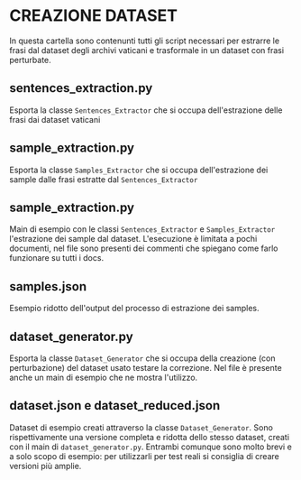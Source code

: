 # CREAZIONE DATASET
In questa cartella sono contenunti tutti gli script necessari per estrarre le frasi dal dataset degli archivi vaticani e trasformale in un dataset con frasi perturbate.

## sentences_extraction.py
Esporta la classe `Sentences_Extractor` che si occupa dell'estrazione delle frasi dai dataset vaticani

## sample_extraction.py
Esporta la classe `Samples_Extractor` che si occupa dell'estrazione dei sample dalle frasi estratte dal `Sentences_Extractor`

## sample_extraction.py
Main di esempio con le classi `Sentences_Extractor` e `Samples_Extractor`  l'estrazione dei sample dal dataset. L'esecuzione è limitata a pochi documenti, nel file sono presenti dei commenti che spiegano come farlo funzionare su tutti i docs.

## samples.json
Esempio ridotto dell'output del processo di estrazione dei samples.

## dataset_generator.py
Esporta la classe `Dataset_Generator` che si occupa della creazione (con perturbazione) del dataset usato testare la correzione. Nel file è presente anche un main di esempio che ne mostra l'utilizzo.

## dataset.json e dataset_reduced.json
Dataset di esempio creati attraverso la classe `Dataset_Generator`. Sono rispettivamente una versione completa e ridotta dello stesso dataset, creati con il main di `dataset_generator.py`. Entrambi comunque sono molto brevi e a solo scopo di esempio: per utilizzarli per test reali si consiglia di creare versioni più amplie.